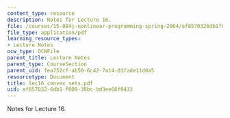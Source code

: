 ```yaml
---
content_type: resource
description: Notes for Lecture 16.
file: /courses/15-084j-nonlinear-programming-spring-2004/af8570326db1f00938bcbd3ee66f0433_lec16_convex_sets.pdf
file_type: application/pdf
learning_resource_types:
- Lecture Notes
ocw_type: OCWFile
parent_title: Lecture Notes
parent_type: CourseSection
parent_uid: fea752cf-ab50-6c42-7a14-03fade11d0a5
resourcetype: Document
title: lec16_convex_sets.pdf
uid: af857032-6db1-f009-38bc-bd3ee66f0433
---
```

Notes for Lecture 16.


